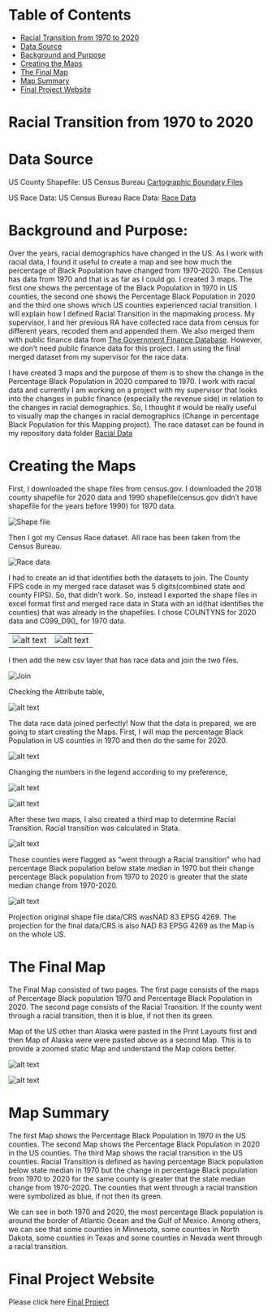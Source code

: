 
# Table of Contents
- [Racial Transition from 1970 to 2020](#racial-transition-from-1970-to-2020)
- [Data Source](#data-source) 
- [Background and Purpose](#background-and-purpose)
- [Creating the Maps](#creating-the-maps)
- [The Final Map](#the-final-map)
- [Map Summary](#map-summary)
- [Final Project Website](#final-project-website)

# Racial Transition from 1970 to 2020

# Data Source

US County Shapefile: US Census Bureau [Cartographic Boundary Files](https://www.census.gov/geographies/mapping-files/time-series/geo/carto-boundary-file.html)

US Race Data: US Census Bureau Race Data: [Race Data](https://www.census.gov/topics/population/race/data.html)


# Background and Purpose:

Over the years, racial demographics have changed in the US. As I work with racial data, I found it useful to create a map and see how much the percentage of Black Population have changed from 1970-2020. The Census has data from 1970 and that is as far as I could go. I created 3 maps. The first one shows the percentage of the Black Population in 1970 in US counties, the second one shows the Percentage Black Population in 2020 and the third one shows which US counties experienced racial transition. I will explain how I defined Racial Transition in the mapmaking process. My supervisor, I and her previous RA have collected race data from census for different years, recoded them and appended them. We also merged them with public finance data from [The Government Finance Database](https://willamette.edu/mba/research-impact/public-datasets/index.html). However, we don’t need public finance data for this project. I am using the final merged dataset from my supervisor for the race data.

I have created 3 maps and the purpose of them is to show the change in the Percentage Black Population in 2020 compared to 1970. I work with racial data and currently I am working on a project with my supervisor that looks into the changes in public finance (especially the revenue side) in relation to the changes in racial demographics.  So, I thought it would be really useful to visually map the changes in racial demographics (Change in percentage Black Population for this Mapping project). The race dataset can be found in my repository data folder [Racial Data](https://github.com/slaskar1/racial-transition/tree/main/Racial%20Data)

# Creating the Maps

First, I downloaded the shape files from census.gov. I downloaded the 2018 county shapefile for 2020 data and 1990 shapefile(census.gov didn’t have shapefile for the years before 1990) for 1970 data.

![Shape file](<Repository Images/Shapefile website.png>)

Then I got my Census Race dataset. All race has been taken from the Census Bureau.

![Race data](<Repository Images/Race date website.png>)

I had to create an id that identifies both the datasets to join. The County FIPS code in my merged race dataset was 5 digits(combined state and county FIPS). So, that didn’t work. So, instead I exported the shape files in excel format first and merged race data in Stata with an id(that identifies the counties) that was already in the shapefiles. I chose COUNTYNS for 2020 data and C099_D90_ for 1970 data.

|||
|-|-|
|![alt text](<Repository Images/Export as csv.png>)|![alt text](<Repository Images/Export as csv 2.png>)|

I then add the new csv layer that has race data and join the two files.

![Join](<Repository Images/Join.png>)

Checking the Attribute table,

![alt text](<Repository Images/Checking the Attribute table.png>)

The data race data joined perfectly! Now that the data is prepared, we are going to start creating the Maps. First, I will map the percentage Black Population in US counties in 1970 and then do the same for 2020.

![alt text](<Repository Images/Symbology.png>)

Changing the numbers in the legend according to my preference,

![alt text](<Repository Images/Legend.png>)

![alt text](<Repository Images/Creating the Map.png>)

After these two maps, I also created a third map to determine Racial Transition. Racial transition was calculated in Stata. 

![alt text](<Repository Images/Racial Transition Calculation.png>)

Those counties were flagged as “went through a Racial transition” who had percentage Black population below state median in 1970 but their change percentage Black population from 1970 to 2020 is greater that the state median change from 1970-2020. 

![alt text](<Repository Images/Racial Trnaisiton Map.png>)

Projection original shape file data/CRS  wasNAD 83 EPSG 4269. The projection for the final data/CRS is also NAD 83 EPSG 4269 as the Map is on the whole US.

# The Final Map

The Final Map consisted of two pages. The first page consists of the maps of Percentage Black population 1970 and Percentage Black Population in 2020. The second page consists of the Racial Transition. If the county went through a racial transition, then it is blue, if not then its green.

Map of the US other than Alaska were pasted in the Print Layouts first and then Map of Alaska were were pasted above as a second Map. This is to provide a zoomed static Map and understand the Map colors better.

![alt text](<Images/Racial Transition-600dpi.png>)

![alt text](<Images/Racial Transition-600dpi_2.png>)

# Map Summary

The first Map shows the Percentage Black Population in 1970 in the US counties. The second Map shows the Percentage Black Population in 2020 in the US counties. The third Map shows the racial transition in the US counties. Racial Transition is defined as having percentage Black population below state median in 1970 but the change in percentage Black population from 1970 to 2020 for the same county is greater that the state median change from 1970-2020. The counties that went through a racial transition were symbolized as blue, if not then its green. 

We can see in both 1970 and 2020, the most percentage Black population is around the border of Atlantic Ocean and the Gulf of Mexico. Among others, we can see that some counties in Minnesota, some counties in North Dakota, some counties in Texas and some counties in Nevada went through a racial transition.

# Final Project Website

Please click here [Final Project](https://slaskar1.github.io/racial-transition/)